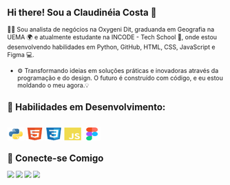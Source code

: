 ## Hi there! Sou a Claudinéia Costa 👋

👩‍💻 Sou analista de negócios na Oxygeni Dit, graduanda em Geografia na UEMA 🌍 e atualmente estudante na INCODE - Tech School 🚀, onde estou desenvolvendo habilidades em Python, GitHub, HTML, CSS, JavaScript e Figma 💻.

- ⚙️ Transformando ideias em soluções práticas e inovadoras através da programação e do design. O futuro é construído com código, e eu estou moldando o meu agora.💡
  
## 🚀 Habilidades em Desenvolvimento:
<div style="display: inline_block"><br>
   <img align="center" alt="clau-Python" height="30" width="40" src="https://raw.githubusercontent.com/devicons/devicon/master/icons/python/python-original.svg">
   <img align="center" alt="clau-HTML" height="30" width="40" src="https://raw.githubusercontent.com/devicons/devicon/master/icons/html5/html5-original.svg">
  <img align="center" alt="clau-CSS" height="30" width="40" src="https://raw.githubusercontent.com/devicons/devicon/master/icons/css3/css3-original.svg">
  <img align="center" alt="clau-Js" height="30" width="40" src="https://raw.githubusercontent.com/devicons/devicon/master/icons/javascript/javascript-plain.svg">
   <img align="center" alt="clau-Figma" height="30" width="40" src="https://raw.githubusercontent.com/devicons/devicon/master/icons/figma/figma-original.svg">
  </div>
  
</div>

##
## 🔗 Conecte-se Comigo
  <a href="https://instagram.com/claudineia.sc" target="_blank"><img src="https://img.shields.io/badge/-Instagram-%23E4405F?style=for-the-badge&logo=instagram&logoColor=white" target="_blank"></a>
 <a href="https://discord.gg/claudineia.costa" target="_blank"><img src="https://img.shields.io/badge/Discord-7289DA?style=for-the-badge&logo=discord&logoColor=white" target="_blank"></a> 
  <a href = "mailto:claudyneiacostah@gmail.com"><img src="https://img.shields.io/badge/-Gmail-%23333?style=for-the-badge&logo=gmail&logoColor=white" target="_blank"></a>
  <a href="https://www.linkedin.com/in/claudineiasc" target="_blank"><img src="https://img.shields.io/badge/-LinkedIn-%230077B5?style=for-the-badge&logo=linkedin&logoColor=white" target="_blank"></a> 
